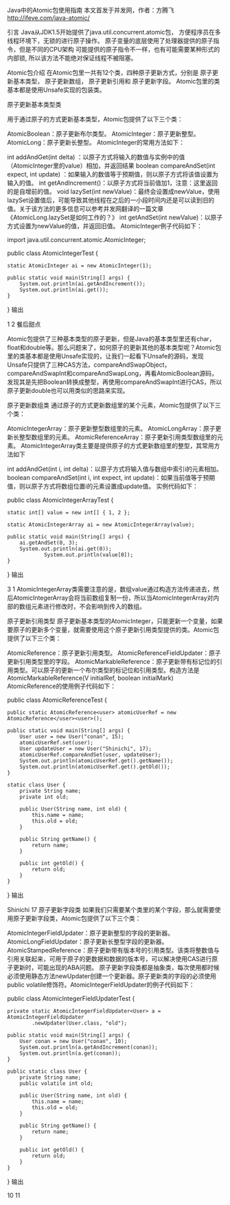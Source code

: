 Java中的Atomic包使用指南
本文首发于并发网，作者：方腾飞
http://ifeve.com/java-atomic/

引言
Java从JDK1.5开始提供了java.util.concurrent.atomic包，
方便程序员在多线程环境下，无锁的进行原子操作。
原子变量的底层使用了处理器提供的原子指令，但是不同的CPU架构
可能提供的原子指令不一样，也有可能需要某种形式的内部锁,
所以该方法不能绝对保证线程不被阻塞。

Atomic包介绍
在Atomic包里一共有12个类，四种原子更新方式，分别是
原子更新基本类型，
原子更新数组，
原子更新引用和
原子更新字段。
Atomic包里的类基本都是使用Unsafe实现的包装类。

原子更新基本类型类

用于通过原子的方式更新基本类型，Atomic包提供了以下三个类：

AtomicBoolean：原子更新布尔类型。
AtomicInteger：原子更新整型。
AtomicLong：原子更新长整型。
AtomicInteger的常用方法如下：

int addAndGet(int delta) ：以原子方式将输入的数值与实例中的值（AtomicInteger里的value）相加，并返回结果
boolean compareAndSet(int expect, int update) ：如果输入的数值等于预期值，则以原子方式将该值设置为输入的值。
int getAndIncrement()：以原子方式将当前值加1，注意：这里返回的是自增前的值。
void lazySet(int newValue)：最终会设置成newValue，使用lazySet设置值后，可能导致其他线程在之后的一小段时间内还是可以读到旧的值。关于该方法的更多信息可以参考并发网翻译的一篇文章《AtomicLong.lazySet是如何工作的？》
int getAndSet(int newValue)：以原子方式设置为newValue的值，并返回旧值。
AtomicInteger例子代码如下：

import java.util.concurrent.atomic.AtomicInteger;

public class AtomicIntegerTest {

	static AtomicInteger ai = new AtomicInteger(1);

	public static void main(String[] args) {
		System.out.println(ai.getAndIncrement());
		System.out.println(ai.get());
	}

}
输出

1
2
餐后甜点

Atomic包提供了三种基本类型的原子更新，但是Java的基本类型里还有char，float和double等。那么问题来了，如何原子的更新其他的基本类型呢？Atomic包里的类基本都是使用Unsafe实现的，让我们一起看下Unsafe的源码，发现Unsafe只提供了三种CAS方法，compareAndSwapObject，compareAndSwapInt和compareAndSwapLong，再看AtomicBoolean源码，发现其是先把Boolean转换成整型，再使用compareAndSwapInt进行CAS，所以原子更新double也可以用类似的思路来实现。

原子更新数组类
通过原子的方式更新数组里的某个元素，Atomic包提供了以下三个类：

AtomicIntegerArray：原子更新整型数组里的元素。
AtomicLongArray：原子更新长整型数组里的元素。
AtomicReferenceArray：原子更新引用类型数组里的元素。
AtomicIntegerArray类主要是提供原子的方式更新数组里的整型，其常用方法如下

int addAndGet(int i, int delta)：以原子方式将输入值与数组中索引i的元素相加。
boolean compareAndSet(int i, int expect, int update)：如果当前值等于预期值，则以原子方式将数组位置i的元素设置成update值。
实例代码如下：

public class AtomicIntegerArrayTest {

	static int[] value = new int[] { 1, 2 };

	static AtomicIntegerArray ai = new AtomicIntegerArray(value);

	public static void main(String[] args) {
		ai.getAndSet(0, 3);
		System.out.println(ai.get(0));
                System.out.println(value[0]);
	}

}
输出

3
1
AtomicIntegerArray类需要注意的是，数组value通过构造方法传递进去，然后AtomicIntegerArray会将当前数组复制一份，所以当AtomicIntegerArray对内部的数组元素进行修改时，不会影响到传入的数组。

原子更新引用类型
原子更新基本类型的AtomicInteger，只能更新一个变量，如果要原子的更新多个变量，就需要使用这个原子更新引用类型提供的类。Atomic包提供了以下三个类：

AtomicReference：原子更新引用类型。
AtomicReferenceFieldUpdater：原子更新引用类型里的字段。
AtomicMarkableReference：原子更新带有标记位的引用类型。可以原子的更新一个布尔类型的标记位和引用类型。构造方法是AtomicMarkableReference(V initialRef, boolean initialMark)
AtomicReference的使用例子代码如下：

public class AtomicReferenceTest {

	public static AtomicReference<user> atomicUserRef = new AtomicReference</user><user>();

	public static void main(String[] args) {
		User user = new User("conan", 15);
		atomicUserRef.set(user);
		User updateUser = new User("Shinichi", 17);
		atomicUserRef.compareAndSet(user, updateUser);
		System.out.println(atomicUserRef.get().getName());
		System.out.println(atomicUserRef.get().getOld());
	}

	static class User {
		private String name;
		private int old;

		public User(String name, int old) {
			this.name = name;
			this.old = old;
		}

		public String getName() {
			return name;
		}

		public int getOld() {
			return old;
		}
	}
}
输出

Shinichi
17
原子更新字段类
如果我们只需要某个类里的某个字段，那么就需要使用原子更新字段类，Atomic包提供了以下三个类：

AtomicIntegerFieldUpdater：原子更新整型的字段的更新器。
AtomicLongFieldUpdater：原子更新长整型字段的更新器。
AtomicStampedReference：原子更新带有版本号的引用类型。该类将整数值与引用关联起来，可用于原子的更数据和数据的版本号，可以解决使用CAS进行原子更新时，可能出现的ABA问题。
原子更新字段类都是抽象类，每次使用都时候必须使用静态方法newUpdater创建一个更新器。原子更新类的字段的必须使用public volatile修饰符。AtomicIntegerFieldUpdater的例子代码如下：

public class AtomicIntegerFieldUpdaterTest {

	private static AtomicIntegerFieldUpdater<User> a = AtomicIntegerFieldUpdater
			.newUpdater(User.class, "old");

	public static void main(String[] args) {
		User conan = new User("conan", 10);
		System.out.println(a.getAndIncrement(conan));
		System.out.println(a.get(conan));
	}

	public static class User {
		private String name;
		public volatile int old;

		public User(String name, int old) {
			this.name = name;
			this.old = old;
		}

		public String getName() {
			return name;
		}

		public int getOld() {
			return old;
		}
	}
}
输出

10
11